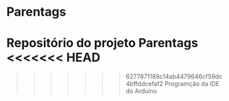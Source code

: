 # Parentags

Repositório do projeto Parentags
<<<<<<< HEAD
=======

>>>>>>> 6277871189c14ab4479646cf59dc4bffddcefaf2
Programção da IDE do Arduino
